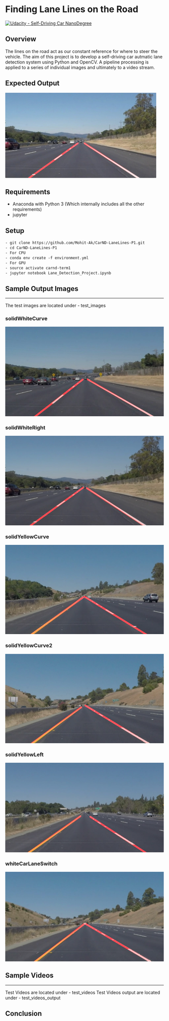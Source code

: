 # **Finding Lane Lines on the Road** 
[![Udacity - Self-Driving Car NanoDegree](https://s3.amazonaws.com/udacity-sdc/github/shield-carnd.svg)](http://www.udacity.com/drive)

Overview
---
 The lines on the road act as our constant reference for where to steer the vehicle.  The aim of this project is to develop a self-driving car autmatic lane detection system using Python and OpenCV. A pipeline processing is applied to a series of individual images and ultimately to a video stream.

## Expected Output
<img src="examples/laneLines_thirdPass.jpg" width="480" alt="Combined Image" />


## Requirements

- Anaconda with Python 3 (Which internally includes all the other requirements)
- jupyter


## Setup

```
- git clone https://github.com/Mohit-Ak/CarND-LaneLines-P1.git
- cd CarND-LaneLines-P1
- For CPU
- conda env create -f environment.yml
- For GPU
- source activate carnd-term1
- jupyter notebook Lane_Detection_Project.ipynb

```

## Sample Output Images
---
The test images are located under - test_images
### solidWhiteCurve
![solidWhiteCurve](test_images_output/solidWhiteCurve.jpg)

### solidWhiteRight
![solidWhiteRight](test_images_output/solidWhiteRight.jpg)

### solidYellowCurve
![solidYellowCurve](test_images_output/solidYellowCurve.jpg)

### solidYellowCurve2
![solidYellowCurve2](test_images_output/solidYellowCurve2.jpg)

### solidYellowLeft
![solidYellowLeft](test_images_output/solidYellowLeft.jpg)

### whiteCarLaneSwitch
![whiteCarLaneSwitch](test_images_output/whiteCarLaneSwitch.jpg)

## Sample Videos
---
Test Videos are located under - test_videos
Test Videos output are located under - test_videos_output

## Conclusion

